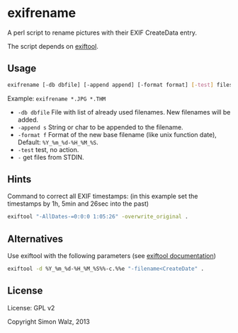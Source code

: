# exifrename

A perl script to rename pictures with their EXIF CreateData entry.

The script depends on [exiftool](http://www.sno.phy.queensu.ca/~phil/exiftool/).

## Usage

```sh
exifrename [-db dbfile] [-append append] [-format format] [-test] files
```

Example: ``exifrename *.JPG *.THM``

  * `-db dbfile` File with list of already used filenames. New filenames will be added.
  * `-append s` String or char to be appended to the filename.
  * `-format f` Format of the new base filename (like unix function date), Default: `%Y_%m_%d-%H_%M_%S`.
  * `-test` test, no action.
  * `-` get files from STDIN.

## Hints

Command to correct all EXIF timestamps:
(in this example set the timestamps by 1h, 5min and 26sec into the past)

```sh
exiftool "-AllDates-=0:0:0 1:05:26" -overwrite_original .
```

## Alternatives

Use exiftool with the following parameters (see [exiftool documentation](http://www.sno.phy.queensu.ca/~phil/exiftool/filename.html))

```sh
exiftool -d %Y_%m_%d-%H_%M_%S%%-c.%%e "-filename<CreateDate" .
```

## License

License: GPL v2

Copyright Simon Walz, 2013

